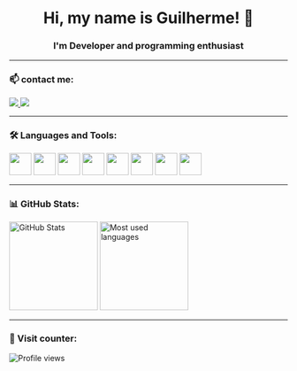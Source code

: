 <h1 align="center">Hi, my name is Guilherme! 👋</h1>
<h3 align="center">I'm Developer and programming enthusiast</h3>

---

### 📫 contact me:
<p align="left">
  <a href="https://instagram.com//guilhermeguerra._" target="_blank">
    <img src="https://img.shields.io/badge/Instagram-%23E4405F.svg?&style=for-the-badge&logo=instagram&logoColor=white" />
  </a>
  <a href="https://www.linkedin.com/in/guilherme-amaral-guerra-a20b6128b/" target="_blank">
    <img src="https://img.shields.io/badge/LinkedIn-%230077B5.svg?&style=for-the-badge&logo=linkedin&logoColor=white" />
  </a>
</p>

---

### 🛠️ Languages and Tools:
<p>
  <img src="https://cdn.jsdelivr.net/gh/devicons/devicon/icons/html5/html5-original.svg" width="40" height="40"/>
  <img src="https://cdn.jsdelivr.net/gh/devicons/devicon/icons/css3/css3-original.svg" width="40" height="40"/>
  <img src="https://cdn.jsdelivr.net/gh/devicons/devicon/icons/javascript/javascript-original.svg" width="40" height="40"/>
  <img src="https://cdn.jsdelivr.net/gh/devicons/devicon/icons/python/python-original.svg" width="40" height="40"/>
  <img src="https://cdn.jsdelivr.net/gh/devicons/devicon/icons/git/git-original.svg" width="40" height="40"/>
  <img src="https://cdn.jsdelivr.net/gh/devicons/devicon/icons/mysql/mysql-original.svg" width="40" height="40"/>
  <img src="https://cdn.jsdelivr.net/gh/devicons/devicon/icons/php/php-original.svg" width="40" height="40"/>
  <img src="https://cdn.jsdelivr.net/gh/devicons/devicon/icons/java/java-original.svg" width="40" height="40"/>
</p>

---

### 📊 GitHub Stats:
<p>
  <img src="https://github-readme-stats.vercel.app/api?username=GuilhermeAmaralGuerra&show_icons=true&theme=default" alt="GitHub Stats" height="160"/>
  <img src="https://github-readme-stats.vercel.app/api/top-langs/?username=GuilhermeAmaralGuerra&layout=compact&theme=default" alt="Most used languages" height="160"/>
</p>

---

### 👀 Visit counter:
![Profile views](https://komarev.com/ghpvc/?username=GuilhermeAmaralGuerra&color=blue)
